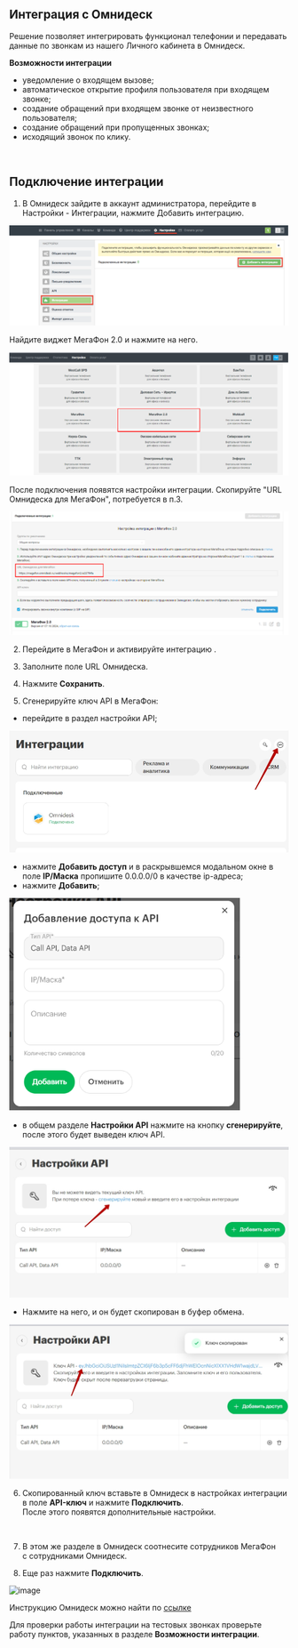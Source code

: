 ## Интеграция с Омнидеск  <br />

Решение позволяет интегрировать функционал телефонии и  передавать данные по звонкам из нашего Личного кабинета в Омнидеск.   <br />

**Возможности интеграции**  <br />
- уведомление о входящем вызове;  
- автоматическое открытие профиля пользователя при входящем звонке;  
- создание обращений при входящем звонке от неизвестного пользователя;
- создание обращений при пропущенных звонках;  
- исходящий звонок по клику. <br />
<br />


## Подключение интеграции <br />

1. В Омнидеск зайдите в аккаунт администратора, перейдите в Настройки - Интеграции, нажмите Добавить интеграцию. <br />

![image](omnidesk_1.png) <br />

Найдите виджет МегаФон 2.0 и нажмите на него.<br />

![image](omnidesk.png) <br />

После подключения появятся настройки интеграции. Скопируйте "URL Омнидеска для МегаФон", потребуется в п.3.

![image](omnidesk_2.png) <br />

2. Перейдите в МегаФон и активируйте интеграцию . <br />

3. Заполните поле URL Омнидеска. <br />

4. Нажмите **Сохранить**. <br />

5. Сгенерируйте ключ API в МегаФон:

- перейдите в раздел настройки API;  <br />

![image](api_4.jpg) <br />

- нажмите **Добавить доступ** и в раскрывшемся модальном окне в поле **IP/Маска** пропишите 0.0.0.0/0 в качестве ip-адреса;
- нажмите **Добавить**; <br />

![image](api_1.png) <br />

- в общем разделе **Настройки API** нажмите на кнопку **сгенерируйте**, после этого будет выведен ключ API. <br /> 

![image](api_2.jpg) <br />

- Нажмите на него, и он будет скопирован в буфер обмена. <br />

![image](api_3.jpg) <br />

6. Скопированный ключ вставьте в Омнидеск в настройках интеграции в поле **API-ключ**  и нажмите **Подключить**. <br />
После этого появятся дополнительные настройки.
<br />

7. В этом же разделе в Омнидеск соотнесите сотрудников МегаФон с сотрудниками Омнидеск. <br />

8.  Еще раз нажмите **Подключить**. <br />

![image](settings.gif) <br /> 

Инструкцию Омнидеск можно найти по [ссылке](https://support.omnidesk.ru/knowledge_base/item/342314)  


Для проверки работы интеграции на тестовых звонках проверьте работу пунктов, указанных в разделе **Возможности интеграции**.  

